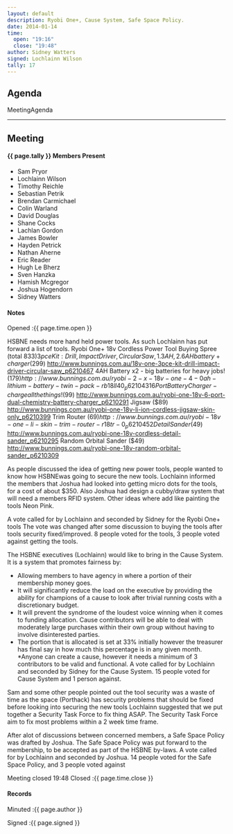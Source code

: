 ```yaml
---
layout: default
description: Ryobi One+, Cause System, Safe Space Policy.
date: 2014-01-14
time:
  open: "19:16"
  close: "19:48"
author: Sidney Watters
signed: Lochlainn Wilson
tally: 17
---
```


## Agenda

MeetingAgenda

---

## Meeting

#### {{ page.tally }} Members Present

* Sam Pryor
* Lochlainn Wilson
* Timothy Reichle
* Sebastian Petrik
* Brendan Carmichael
* Colin Warland
* David Douglas
* Shane Cocks
* Lachlan Gordon
* James Bowler
* Hayden Petrick
* Nathan Aherne
* Eric Reader
* Hugh Le Bherz
* Sven Hanzka
* Hamish Mcgregor
* Joshua Hogendorn
* Sidney Watters

#### Notes

Opened
:{{ page.time.open }}


HSBNE needs more hand held power tools. As such Lochlainn has put forward a list of tools.
Ryobi One+ 18v Cordless Power Tool Buying Spree (total $833)
    3pce Kit: Drill, Impact Driver, Circular Saw, 1.3AH, 2.6AH battery + charger ($299)
    http://www.bunnings.com.au/18v-one-3pce-kit-drill-impact-driver-circular-saw_p6210467
    4AH Battery x2 - big batteries for heavy jobs! ($179)
    http://www.bunnings.com.au/ryobi-2-x-18v-one-4-0ah-lithium-battery-twin-pack-rb18ll40_p6210431
    6 Port Battery Charger - charge all the things! ($99)
    http://www.bunnings.com.au/ryobi-one-18v-6-port-dual-chemistry-battery-charger_p6210291
    Jigsaw ($89)
    http://www.bunnings.com.au/ryobi-one-18v-li-ion-cordless-jigsaw-skin-only_p6210399
    Trim Router $(69)
    http://www.bunnings.com.au/ryobi-18v-one-li-skin-trim-router-r18tr-0_p6210452
    Detail Sander ($49)
    http://www.bunnings.com.au/ryobi-one-18v-cordless-detail-sander_p6210295
    Random Orbital Sander ($49)
    http://www.bunnings.com.au/ryobi-one-18v-random-orbital-sander_p6210309

As people discussed the idea of getting new power tools, people wanted to know how HSBNEwas going to secure the new tools.
Lochlainn informed the members that Joshua had looked into getting micro dots for the tools, for  a cost of about $350.
Also Joshua had design a cubby/draw system that will need a members RFID system.
Other ideas where add like painting the tools Neon Pink.

A vote called for by Lochlainn and seconded by Sidney for the Ryobi One+ tools
The vote was changed after some discussion to buying the tools after tools security fixed/improved.
8 people voted for the tools,  3 people voted against getting the tools.

The HSBNE executives (Lochlainn) would like to bring in the Cause System. It is a system that promotes fairness by:
* Allowing members to have agency in where a portion of their membership money goes.
* It will significantly reduce the load on the executive by providing the ability for champions of a cause to look after trivial running costs with a discretionary budget.
* It will prevent the syndrome of the loudest voice winning when it comes to funding allocation. Cause contributors will be able to deal with moderately large purchases within their own group without having to involve disinterested parties.
* The portion that is allocated is set at 33% initially however the treasurer has final say in how much this percentage is in any given month.
*Anyone can create a cause, however it needs a minimum of 3 contributors to be valid and functional.
A vote called for by Lochlainn and seconded by Sidney for the Cause System.
15 people voted for Cause System and 1 person against.

Sam and some other people pointed out the tool security was a waste of time as the space (Porthack) has security problems that should be fixed before looking into securing the new tools
Lochlainn suggested that we put together a Security Task Force to fix thing ASAP. The Security Task Force aim to fix most problems within a 2 week time frame.

After alot of discussions between concerned members, a Safe Space Policy was drafted by Joshua.
The Safe Space Policy was put forward to the membership, to be accepted as part of the HSBNE by-laws.
A vote called for by Lochlainn and seconded by Joshua.
14 people voted for the Safe Space Policy, and 3 people voted against

Meeting closed 19:48
Closed
:{{ page.time.close }}

#### Records

Minuted
:{{ page.author }}

Signed
:{{ page.signed }}
